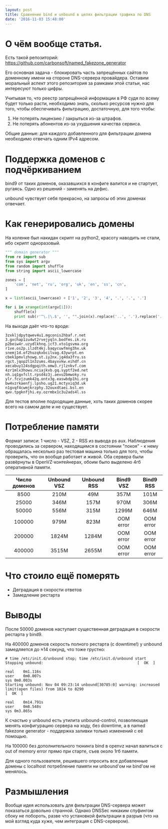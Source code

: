 ```yaml
---
layout: post
title: Сравнение bind и unbound в целях фильтрации трафика по DNS
date: '2016-11-03 15:48:00'
---
```


# О чём вообще статья.

Есть такой репозиторий: <https://github.com/carbonsoft/named_fakezone_generator>

Его основная задача - блокировать часть запрещённых сайтов по доменному имени на стороне DNS-сервера провайдера. Оставим моральный аспект этого репозитория за рамками этой статьи, нас интересуют только цифры.

Учитывая то, что реестр запрещённой информации в РФ судя по всему будет только расти, необходимо знать, сколько ресурсов нужно для того, чтобы обеспечивать фильтрацию, достаточную, для того чтобы:

1. Не потерять лицензию / закрыться из-за штрафов.
2. Не потерять абонентов из-за ухудшения качества сервиса.

Общие данные: для каждого добавленного для фильтрации домена необходимо отвечать одним IPv4 адресом.

# Поддержка доменов с подчёркиванием

bind9 от таких доменов, оказавшихся в конфиге валится и не стартует, ругаясь. Одно из решений - заменять на дефис.

unbound чувствует себя прекрасно, на запросы об этих доменах отвечает.

# Как генерировались домены

На коленке был накидан скрипт на python2, красоту наводить не стали, ибо скрипт одноразовый.

```python
""" domain generator """
from re import sub
from sys import argv
from random import shuffle
from string import ascii_lowercase

zones = [
    'com', 'net', 'ru', 'org', 'uk', 'en', 'ss', 'cn',
]

x = list(ascii_lowercase) + ['1', '2', '3', '4', '.', '.', '.']

for i in xrange(int(argv[1])):
    shuffle(x)
    print sub(r'^\.|\.$', '', "".join(x).replace('..', '.').replace('..', '.')) + '.' + zones[i % len(zones)]
```

На выходе даёт что-то вроде:

```
3zxkljdpytqwev4u1.mgconis2hbaf.r.net
3.gxchap1zu4wt2rvejyqln.bodfms.ik.ru
p2beiw4r.uzydlkhnq.jcf3.xto1gsvma.org
r1ve.os2p.ilzdt4kj.baqycuwfmng3hx.uk
snemj1d.of2huzqkxbcilvag.43ywrpt.en
cbek1pmvlzhowg.st.iy2nx.jq4da3fru.ss
rgct.jqop2l1n3zums.4bayxvkw.eihdf.cn
xecabuy124sdgpqith.omw3.rjlznkvf.com
4zr1mlx3howu.nciajkvb.gq.syptf2ed.net
nh.iq1gxfclt.rpsd4z3j.aevu2bmwoky.ru
ylr.fcvjzumk42q.ontx3g.easwbdp1hi.org
bw4vzrkaenfj.lpsho.ug21.mctyxiq3d.uk
n1gvqf4cwmjkrzphy.32ouxdtaei.bsl.en
qwv.tpgknfjhi.ey.ozrmbx1c3u2ads4l.ss
```

Для тестов вполне подходящие данные, хоть таких доменов скорее всего на самом деле и не существует.

# Потребление памяти

Формат записи: 1 число - VSZ, 2 - RSS из вывода ps aux. Наблюдения проводились за сервером, находящимся в состоянии "покоя" - к нему обращалась несколько раз тестовая машина только для того, чтобы проверить, что он вообще работает и живой. Оба сервера были развёрнуты в OpenVZ-контейнерах, обоим было выделено 4гб оперативной памяти.

Число доменов | Unbound VSZ | Unbound RSS | Bind9 VSZ | Bind9 RSS
:-----------: | :---------: | :---------: | :-------: | :-------:
    8500      |    210M     |     49M     |   357M    |   101M
    25000     |    346M     |    157M     |   970M    |   306M
    50000     |    556M     |    315M     |   1299M   |   646M
   100000     |    979M     |    823M     | OOM error | OOM error
   200000     |    1824M    |    1284M    | OOM error| OOM error
   400000     |    3515M    |    2655M    | OOM error| OOM error

# Что стоило ещё померять

- Деградация в скорости ответов
- Замедление рестарта

# Выводы

После 50000 доменов наступает существенная деградация в скорости рестарта у bind9.

На 400000 доменов скорость полного рестарта (с downtime!) у unbound замедляется до ≈14 секунд, что тоже грустно:

```shell
# time /etc/init.d/unbound stop; time /etc/init.d/unbound start
Stopping unbound:                                          [  OK  ]

real	0m1.116s
user	0m0.007s
sys	0m0.003s
Starting unbound: Nov 04 09:23:14 unbound[30785:0] warning: increased limit(open files) from 1024 to 8290
[  OK  ]

real	0m14.791s
user	0m8.548s
sys	0m3.865s
```

К счастью у unbound есть утилита unbound-control, позволяющая менять конфигурацию сервера на ходу, без downtime, а в named fakezone generator - поддержка заливки только изменений с её помощью.

На 100000 без дополнительного тюнинга bind в openvz начал валиться с out of memory error прямо при старте, съев около 1гб памяти.

Для одного пользователя, решившего опросить все добавленные домены с localhost потребление памяти ни unbound'ом ни bind'ом не менялось.

# Размышления

Вообще идея использовать для фильтрации DNS-сервера может показаться довольно странной. Однако DNSSec никаким спуфингом сбоку не побороть, разве что установкой фильтрации в разрыв (что на мой взгляд куда хуже, чем интеграция с DNS-сервером).

